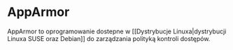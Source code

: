 # AppArmor

AppArmor to oprogramowanie dostepne w [[Dystrybucje Linuxa|dystrybucji Linuxa SUSE oraz Debian]] do zarządzania polityką kontroli dostępów.